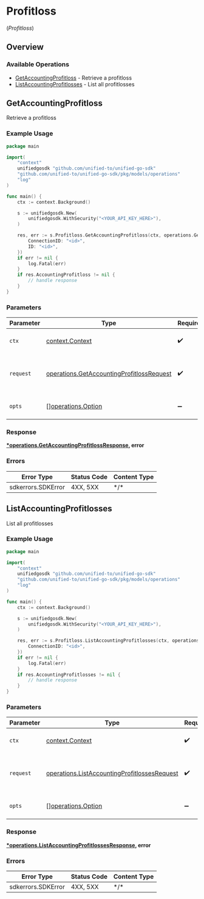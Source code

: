 # Profitloss
(*Profitloss*)

## Overview

### Available Operations

* [GetAccountingProfitloss](#getaccountingprofitloss) - Retrieve a profitloss
* [ListAccountingProfitlosses](#listaccountingprofitlosses) - List all profitlosses

## GetAccountingProfitloss

Retrieve a profitloss

### Example Usage

<!-- UsageSnippet language="go" operationID="getAccountingProfitloss" method="get" path="/accounting/{connection_id}/profitloss/{id}" -->
```go
package main

import(
	"context"
	unifiedgosdk "github.com/unified-to/unified-go-sdk"
	"github.com/unified-to/unified-go-sdk/pkg/models/operations"
	"log"
)

func main() {
    ctx := context.Background()

    s := unifiedgosdk.New(
        unifiedgosdk.WithSecurity("<YOUR_API_KEY_HERE>"),
    )

    res, err := s.Profitloss.GetAccountingProfitloss(ctx, operations.GetAccountingProfitlossRequest{
        ConnectionID: "<id>",
        ID: "<id>",
    })
    if err != nil {
        log.Fatal(err)
    }
    if res.AccountingProfitloss != nil {
        // handle response
    }
}
```

### Parameters

| Parameter                                                                                                  | Type                                                                                                       | Required                                                                                                   | Description                                                                                                |
| ---------------------------------------------------------------------------------------------------------- | ---------------------------------------------------------------------------------------------------------- | ---------------------------------------------------------------------------------------------------------- | ---------------------------------------------------------------------------------------------------------- |
| `ctx`                                                                                                      | [context.Context](https://pkg.go.dev/context#Context)                                                      | :heavy_check_mark:                                                                                         | The context to use for the request.                                                                        |
| `request`                                                                                                  | [operations.GetAccountingProfitlossRequest](../../pkg/models/operations/getaccountingprofitlossrequest.md) | :heavy_check_mark:                                                                                         | The request object to use for the request.                                                                 |
| `opts`                                                                                                     | [][operations.Option](../../pkg/models/operations/option.md)                                               | :heavy_minus_sign:                                                                                         | The options for this request.                                                                              |

### Response

**[*operations.GetAccountingProfitlossResponse](../../pkg/models/operations/getaccountingprofitlossresponse.md), error**

### Errors

| Error Type         | Status Code        | Content Type       |
| ------------------ | ------------------ | ------------------ |
| sdkerrors.SDKError | 4XX, 5XX           | \*/\*              |

## ListAccountingProfitlosses

List all profitlosses

### Example Usage

<!-- UsageSnippet language="go" operationID="listAccountingProfitlosses" method="get" path="/accounting/{connection_id}/profitloss" -->
```go
package main

import(
	"context"
	unifiedgosdk "github.com/unified-to/unified-go-sdk"
	"github.com/unified-to/unified-go-sdk/pkg/models/operations"
	"log"
)

func main() {
    ctx := context.Background()

    s := unifiedgosdk.New(
        unifiedgosdk.WithSecurity("<YOUR_API_KEY_HERE>"),
    )

    res, err := s.Profitloss.ListAccountingProfitlosses(ctx, operations.ListAccountingProfitlossesRequest{
        ConnectionID: "<id>",
    })
    if err != nil {
        log.Fatal(err)
    }
    if res.AccountingProfitlosses != nil {
        // handle response
    }
}
```

### Parameters

| Parameter                                                                                                        | Type                                                                                                             | Required                                                                                                         | Description                                                                                                      |
| ---------------------------------------------------------------------------------------------------------------- | ---------------------------------------------------------------------------------------------------------------- | ---------------------------------------------------------------------------------------------------------------- | ---------------------------------------------------------------------------------------------------------------- |
| `ctx`                                                                                                            | [context.Context](https://pkg.go.dev/context#Context)                                                            | :heavy_check_mark:                                                                                               | The context to use for the request.                                                                              |
| `request`                                                                                                        | [operations.ListAccountingProfitlossesRequest](../../pkg/models/operations/listaccountingprofitlossesrequest.md) | :heavy_check_mark:                                                                                               | The request object to use for the request.                                                                       |
| `opts`                                                                                                           | [][operations.Option](../../pkg/models/operations/option.md)                                                     | :heavy_minus_sign:                                                                                               | The options for this request.                                                                                    |

### Response

**[*operations.ListAccountingProfitlossesResponse](../../pkg/models/operations/listaccountingprofitlossesresponse.md), error**

### Errors

| Error Type         | Status Code        | Content Type       |
| ------------------ | ------------------ | ------------------ |
| sdkerrors.SDKError | 4XX, 5XX           | \*/\*              |